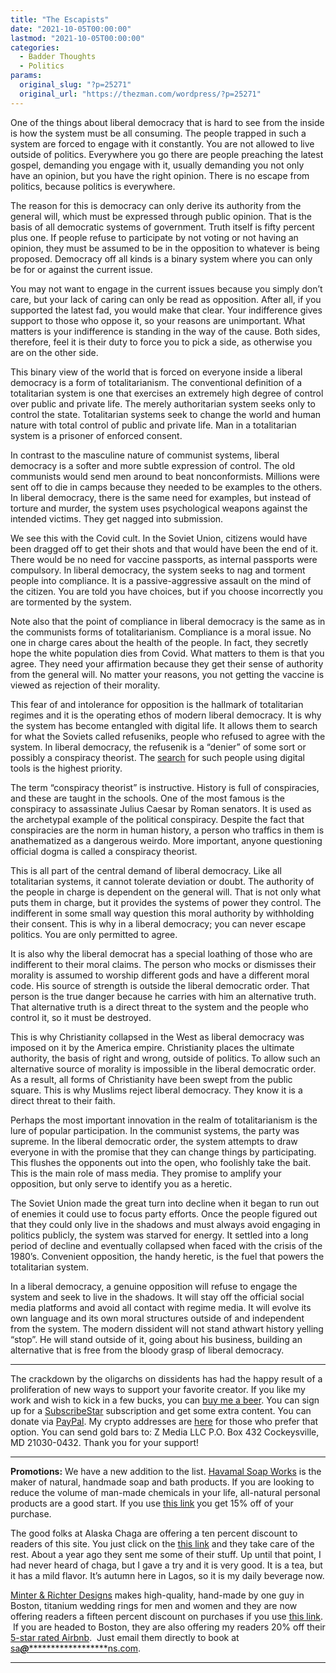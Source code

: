 ```yaml
---
title: "The Escapists"
date: "2021-10-05T00:00:00"
lastmod: "2021-10-05T00:00:00"
categories:
  - Badder Thoughts
  - Politics
params:
  original_slug: "?p=25271"
  original_url: "https://thezman.com/wordpress/?p=25271"
---
```


One of the things about liberal democracy that is hard to see from the
inside is how the system must be all consuming. The people trapped in
such a system are forced to engage with it constantly. You are not
allowed to live outside of politics. Everywhere you go there are people
preaching the latest gospel, demanding you engage with it, usually
demanding you not only have an opinion, but you have the right opinion.
There is no escape from politics, because politics is everywhere.

The reason for this is democracy can only derive its authority from the
general will, which must be expressed through public opinion. That is
the basis of all democratic systems of government. Truth itself is fifty
percent plus one. If people refuse to participate by not voting or not
having an opinion, they must be assumed to be in the opposition to
whatever is being proposed. Democracy off all kinds is a binary system
where you can only be for or against the current issue.

You may not want to engage in the current issues because you simply
don’t care, but your lack of caring can only be read as opposition.
After all, if you supported the latest fad, you would make that clear.
Your indifference gives support to those who oppose it, so your reasons
are unimportant. What matters is your indifference is standing in the
way of the cause. Both sides, therefore, feel it is their duty to force
you to pick a side, as otherwise you are on the other side.

This binary view of the world that is forced on everyone inside a
liberal democracy is a form of totalitarianism. The conventional
definition of a totalitarian system is one that exercises an extremely
high degree of control over public and private life. The merely
authoritarian system seeks only to control the state. Totalitarian
systems seek to change the world and human nature with total control of
public and private life. Man in a totalitarian system is a prisoner of
enforced consent.

In contrast to the masculine nature of communist systems, liberal
democracy is a softer and more subtle expression of control. The old
communists would send men around to beat nonconformists. Millions were
sent off to die in camps because they needed to be examples to the
others. In liberal democracy, there is the same need for examples, but
instead of torture and murder, the system uses psychological weapons
against the intended victims. They get nagged into submission.

We see this with the Covid cult. In the Soviet Union, citizens would
have been dragged off to get their shots and that would have been the
end of it. There would be no need for vaccine passports, as internal
passports were compulsory. In liberal democracy, the system seeks to nag
and torment people into compliance. It is a passive-aggressive assault
on the mind of the citizen. You are told you have choices, but if you
choose incorrectly you are tormented by the system.

Note also that the point of compliance in liberal democracy is the same
as in the communists forms of totalitarianism. Compliance is a moral
issue. No one in charge cares about the health of the people. In fact,
they secretly hope the white population dies from Covid. What matters to
them is that you agree. They need your affirmation because they get
their sense of authority from the general will. No matter your reasons,
you not getting the vaccine is viewed as rejection of their morality.

This fear of and intolerance for opposition is the hallmark of
totalitarian regimes and it is the operating ethos of modern liberal
democracy. It is why the system has become entangled with digital life.
It allows them to search for what the Soviets called refuseniks, people
who refused to agree with the system. In liberal democracy, the
refusenik is a “denier” of some sort or possibly a conspiracy theorist.
The
[search](https://www.rand.org/content/dam/rand/pubs/research_reports/RRA600/RRA676-1/RAND_RRA676-1.pdf)
for such people using digital tools is the highest priority.

The term “conspiracy theorist” is instructive. History is full of
conspiracies, and these are taught in the schools. One of the most
famous is the conspiracy to assassinate Julius Caesar by Roman senators.
It is used as the archetypal example of the political conspiracy.
Despite the fact that conspiracies are the norm in human history, a
person who traffics in them is anathematized as a dangerous weirdo. More
important, anyone questioning official dogma is called a conspiracy
theorist.

This is all part of the central demand of liberal democracy. Like all
totalitarian systems, it cannot tolerate deviation or doubt. The
authority of the people in charge is dependent on the general will. That
is not only what puts them in charge, but it provides the systems of
power they control. The indifferent in some small way question this
moral authority by withholding their consent. This is why in a liberal
democracy; you can never escape politics. You are only permitted to
agree.

It is also why the liberal democrat has a special loathing of those who
are indifferent to their moral claims. The person who mocks or dismisses
their morality is assumed to worship different gods and have a different
moral code. His source of strength is outside the liberal democratic
order. That person is the true danger because he carries with him an
alternative truth. That alternative truth is a direct threat to the
system and the people who control it, so it must be destroyed.

This is why Christianity collapsed in the West as liberal democracy was
imposed on it by the America empire. Christianity places the ultimate
authority, the basis of right and wrong, outside of politics. To allow
such an alternative source of morality is impossible in the liberal
democratic order. As a result, all forms of Christianity have been swept
from the public square. This is why Muslims reject liberal democracy.
They know it is a direct threat to their faith.

Perhaps the most important innovation in the realm of totalitarianism is
the lure of popular participation. In the communist systems, the party
was supreme. In the liberal democratic order, the system attempts to
draw everyone in with the promise that they can change things by
participating. This flushes the opponents out into the open, who
foolishly take the bait. This is the main role of mass media. They
promise to amplify your opposition, but only serve to identify you as a
heretic.

The Soviet Union made the great turn into decline when it began to run
out of enemies it could use to focus party efforts. Once the people
figured out that they could only live in the shadows and must always
avoid engaging in politics publicly, the system was starved for energy.
It settled into a long period of decline and eventually collapsed when
faced with the crisis of the 1980’s. Convenient opposition, the handy
heretic, is the fuel that powers the totalitarian system.

In a liberal democracy, a genuine opposition will refuse to engage the
system and seek to live in the shadows. It will stay off the official
social media platforms and avoid all contact with regime media. It will
evolve its own language and its own moral structures outside of and
independent from the system. The modern dissident will not stand athwart
history yelling “stop”. He will stand outside of it, going about his
business, building an alternative that is free from the bloody grasp of
liberal democracy.

------------------------------------------------------------------------

The crackdown by the oligarchs on dissidents has had the happy result of
a proliferation of new ways to support your favorite creator. If you
like my work and wish to kick in a few bucks, you can
<a href="https://www.buymeacoffee.com/mujolulu" rel="noopener"
target="_blank">buy me a beer</a>. You can sign up for a
<a href="https://www.subscribestar.com/the-z-blog" rel="noopener"
target="_blank">SubscribeStar</a> subscription and get some extra
content. You can donate via <a
href="https://www.paypal.com/donate/?cmd=_s-xclick&amp;hosted_button_id=UDAS2Q8JYA6CN&amp;source=url"
rel="noopener" target="_blank">PayPal</a>. My crypto addresses are
<a href="https://thezman.com/wordpress/?page_id=22713" rel="noopener"
target="_blank">here</a> for those who prefer that option. You can send
gold bars to: Z Media LLC P.O. Box 432 Cockeysville, MD 21030-0432.
Thank you for your support!

------------------------------------------------------------------------

**Promotions:** We have a new addition to the list.
<a href="https://havamalsoapworks.com/" rel="noopener"
target="_blank">Havamal Soap Works</a> is the maker of natural, handmade
soap and bath products. If you are looking to reduce the volume of
man-made chemicals in your life, all-natural personal products are a
good start. If you use
<a href="https://havamalsoapworks.com/discount/ZMAN" rel="noopener"
target="_blank">this link</a> you get 15% off of your purchase.

The good folks at Alaska Chaga are offering a ten percent discount to
readers of this site. You just click on the
<a href="https://alaskachaga.us/discount/ZMAN" rel="noopener noreferrer"
target="_blank">this link</a> and they take care of the rest. About a
year ago they sent me some of their stuff. Up until that point, I had
never heard of chaga, but I gave a try and it is very good. It is a tea,
but it has a mild flavor. It’s autumn here in Lagos, so it is my daily
beverage now.

<a href="https://www.minterandrichterdesigns.com/"
rel="noreferrer nofollow noopener" target="_blank">Minter &amp; Richter
Designs</a> makes high-quality, hand-made by one guy in Boston, titanium
wedding rings for men and women and they are now offering readers a
fifteen percent discount on purchases if you use
<a href="https://www.minterandrichterdesigns.com/discount/ZMAN"
rel="noreferrer nofollow noopener" target="_blank">this link</a>. 
 <span class="highlight"><span class="colour"><span class="font"><span class="size">If
you are headed to Boston, they are also offering my readers 20% off
their <a
href="https://www.airbnb.com/users/7988017/listings?user_id=7988017&amp;s=3"
rel="noopener noreferrer" target="_blank">5-star rated Airbnb</a>.  Just
email them directly to book at
<a href="mailto:sa***@*********************ns.com"
data-original-string="0QlDvm2jOtEN6RhwXauPXA==cb7UXpQVGJ/tImMnb4sBBLZVSEuebmlUhGRvq0iGCy3da4fFCxKzvLqUYlcAG1PNfuu"><span
class="apbct-email-encoder"
data-original-string="SQ77pRGJdrkfvY3pXvZUIg==cb7tRtSyfLJ2JNq1Xicf2/YNXDERf+aHSurY5/OA9n6FsAp0FTlO0NlWfPxrHGWY6qd"
title="This contact has been encoded by Anti-Spam by CleanTalk. Click to decode. To finish the decoding make sure that JavaScript is enabled in your browser.">sa<span
class="apbct-blur">***</span>@<span
class="apbct-blur">*********************</span>ns.com</span></a>.</span></span></span></span>

------------------------------------------------------------------------

